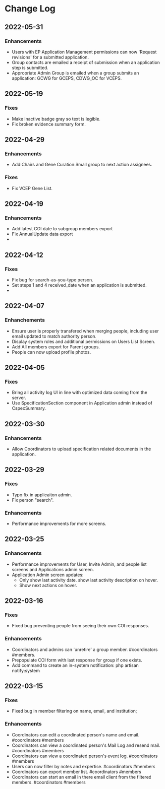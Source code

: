# Change Log
## 2022-05-31
### Enhancements
* Users with EP Application Management permissions can now 'Request revisions' for a submitted application.
* Group contacts are emailed a receipt of submission when an application step is submitted.
* Appropriate Admin Group is emailed when a group submits an application: GCWG for GCEPS, CDWG_OC for VCEPS.

## 2022-05-19
### Fixes
* Make inactive badge gray so text is legible.
* Fix broken evidence summary form.

## 2022-04-29
### Enhancements
*  Add Chairs and Gene Curation Small group to next action assignees.
### Fixes
* Fix VCEP Gene List.

## 2022-04-19
### Enhancements
* Add latest COI date to subgroup members export
* Fix AnnualUpdate data export
* 
## 2022-04-12
### Fixes
* Fix bug for search-as-you-type person.
* Set steps 1 and 4 received_date when an application is submitted.
* 

## 2022-04-07
### Enhanchements
* Ensure user is properly transfered when merging people, including user email updated to match authority person.
* Display system roles and additional permissions on Users List Screen.
* Add All members export for Parent groups.
* People can now upload profile photos.

## 2022-04-05
### Fixes
* Bring all activity log UI in line with optimized data coming from the server.
* Use SpecificationSection component in Application admin instead of CspecSummary.
## 2022-03-30

### Enhancements
* Allow Coordinators to upload specification related documents in the application.

## 2022-03-29
### Fixes
* Typo fix in applicaiton admin.
* Fix person "search".

### Enhancements
* Performance improvements for more screens.


## 2022-03-25
### Enhancements
* Performance improvements for User, Invite Admin, and people list screens and Applications admin screen.
* Application Admin screen updates:
  * Only show last activity date.  show last activity description on hover.
  * Show next actions on hover.

## 2022-03-16
### Fixes
* Fixed bug preventing people from seeing their own COI responses.
### Enhancements
* Coordinators and admins can 'unretire' a group member. #coordinators #members.
* Prepopulate COI form with last response for group if one exists.
* Add command to create an in-system notification: php artisan notify:system

## 2022-03-15
### Fixes
* Fixed bug in member filtering on name, email, and institution; 

### Enhancements
* Coordinators can edit a coordinated person's name and email. #coordinators #members
* Coordinators can view a coordinated person's Mail Log and resend mail. #coordinators #members
* Coordinators can view a coordinated person's event log. #coordinators #members
* Users can now filter by notes and expertise. #coordinators #members
* Coordinators can export member list. #coordinators #members
* Coordinators can start an email in there email client from the filtered members. #coordinators #members